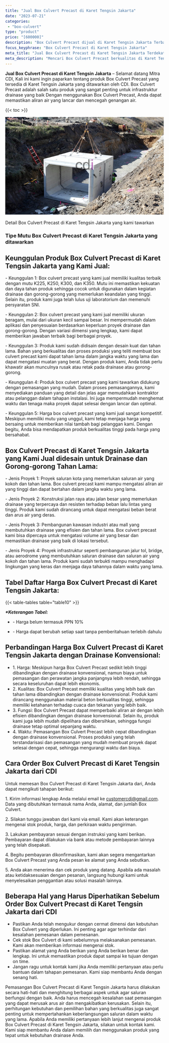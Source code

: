 ```yaml
---
title: "Jual Box Culvert Precast di Karet Tengsin Jakarta"
date: "2023-07-21"
categories:
 - "box-culvert"
type: "product"
price: "[600000]"
description: "Box Culvert Precast dijual di Karet Tengsin Jakarta Terbaik. Box Culvert Precast profesional untuk kebutuhan konstruksi dengan performa optimal. Segera dapatkan informasi detail."
focus_keyphrase: "Box Culvert Precast di Karet Tengsin Jakarta"
meta_title: "Jual Box Culvert Precast di Karet Tengsin Jakarta Terdekat - CDI"
meta_description: "Mencari Box Culvert Precast berkualitas di Karet Tengsin Jakarta? Kami adalah solusi tepat dengan kualitas premium. Segera hubungi kami."
---
```


**Jual Box Culvert Precast di Karet Tengsin Jakarta** – Selamat datang Mitra CDI, Kali ini kami ingin paparkan tentang produk Box Culvert Precast yang tersedia di Karet Tengsin Jakarta yang ditawarkan oleh CDI. Box Culvert Precast adalah salah satu produk yang sangat penting untuk infrastruktur drainase yang baik Dengan menggunakan Box Culvert Precast, Anda dapat memastikan aliran air yang lancar dan mencegah genangan air.

{{< toc >}}

![Jual Box Culvert Precast di Karet Tengsin Jakarta](/images/box-culvert/box-culvert-19.jpg)

Detail Box Culvert Precast di Karet Tengsin Jakarta yang kami tawarkan

### Tipe Mutu Box Culvert Precast di Karet Tengsin Jakarta yang ditawarkan 

## Keunggulan Produk Box Culvert Precast di Karet Tengsin Jakarta yang Kami Jual:

\- Keunggulan 1: Box culvert precast yang kami jual memiliki kualitas terbaik dengan mutu K225, K250, K300, dan K350. Mutu ini memastikan kekuatan dan daya tahan produk sehingga cocok untuk digunakan dalam kegiatan drainase dan gorong-gorong yang memerlukan keandalan yang tinggi. Selain itu, produk kami juga telah lulus uji laboratorium dan memenuhi persyaratan SNI.

\- Keunggulan 2: Box culvert precast yang kami jual memiliki ukuran beragam, mulai dari ukuran kecil sampai besar. Ini mempermudah dalam aplikasi dan penyesuaian berdasarkan keperluan proyek drainase dan gorong-gorong. Dengan variasi dimensi yang lengkap, kami dapat memberikan jawaban terbaik bagi berbagai proyek.

\- Keunggulan 3: Produk kami sudah didisain dengan desain kuat dan tahan lama. Bahan yang berkualitas dan proses produksi yang teliti membuat box culvert precast kami dapat tahan lama dalam jangka waktu yang lama dan dapat mengatasi muatan yang berat. Dengan produk kami, Anda tidak perlu khawatir akan munculnya rusak atau retak pada drainase atau gorong-gorong.

\- Keunggulan 4: Produk box culvert precast yang kami tawarkan didukung dengan pemasangan yang mudah. Dalam proses pemasangannya, kami menyediakan panduan yang detail dan jelas agar memudahkan kontraktor atau pelanggan dalam tahapan instalasi. Ini juga mempermudah menghemat waktu dan tenaga maka proyek dapat selesai dengan lancar dan optimal.

\- Keunggulan 5: Harga box culvert precast yang kami jual sangat kompetitif. Meskipun memiliki mutu yang unggul, kami tetap menjaga harga yang bersaing untuk memberikan nilai tambah bagi pelanggan kami. Dengan begitu, Anda bisa mendapatkan produk berkualitas tinggi pada harga yang bersahabat.

## Box Culvert Precast di Karet Tengsin Jakarta yang Kami Jual didesain untuk Drainase dan Gorong-gorong Tahan Lama:

\- Jenis Proyek 1: Proyek saluran kota yang memerlukan saluran air yang kokoh dan tahan lama. Box culvert precast kami mampu mengatasi aliran air yang tinggi dan dapat bertahan dalam jangka waktu yang lama.

\- Jenis Proyek 2: Konstruksi jalan raya atau jalan besar yang memerlukan drainase yang terpercaya dan resisten terhadap beban lalu lintas yang tinggi. Produk kami sudah dirancang untuk dapat mengatasi beban berat dan arus air yang deras.

\- Jenis Proyek 3: Pembangunan kawasan industri atau mall yang membutuhkan drainase yang efisien dan tahan lama. Box culvert precast kami bisa dipercaya untuk mengatasi volume air yang besar dan memastikan drainase yang baik di lokasi tersebut.

\- Jenis Proyek 4: Proyek infrastruktur seperti pembangunan jalur tol, bridge, atau aerodrome yang membutuhkan saluran drainase dan saluran air yang kokoh dan tahan lama. Produk kami sudah terbukti mampu menghadapi lingkungan yang keras dan menjaga daya tahannya dalam waktu yang lama.

## Tabel Daftar Harga Box Culvert Precast di Karet Tengsin Jakarta:

{{< table-tables table="table10" >}}

**_\*Keterangan Tabel:_**

*   \- Harga belum termasuk PPN 10%

*   \- Harga dapat berubah setiap saat tanpa pemberitahuan terlebih dahulu

## Perbandingan Harga Box Culvert Precast di Karet Tengsin Jakarta dengan Drainase Konvensional:

*   1\. Harga: Meskipun harga Box Culvert Precast sedikit lebih tinggi dibandingkan dengan drainase konvensional, namun biaya untuk pemasangan dan perawatan jangka panjangnya lebih rendah, sehingga secara keseluruhan dapat lebih ekonomis.
*   2\. Kualitas: Box Culvert Precast memiliki kualitas yang lebih baik dan tahan lama dibandingkan dengan drainase konvensional. Produk kami dirancang menggunakan material beton berkualitas tinggi, sehingga memiliki ketahanan terhadap cuaca dan tekanan yang lebih baik.
*   3\. Fungsi: Box Culvert Precast dapat memperbaiki aliran air dengan lebih efisien dibandingkan dengan drainase konvensional. Selain itu, produk kami juga lebih mudah dipelihara dan dibersihkan, sehingga fungsi drainase tetap optimal sepanjang waktu.
*   4\. Waktu: Pemasangan Box Culvert Precast lebih cepat dibandingkan dengan drainase konvensional. Proses produksi yang telah terstandarisasi dan pemasangan yang mudah membuat proyek dapat selesai dengan cepat, sehingga mengurangi waktu dan biaya.

## Cara Order Box Culvert Precast di Karet Tengsin Jakarta dari CDI

Untuk memesan Box Culvert Precast di Karet Tengsin Jakarta dari, Anda dapat mengikuti tahapan berikut:

1\.  Kirim informasi lengkap Anda melalui email ke customercdi@gmail.com. Data yang dibutuhkan termasuk nama Anda, alamat, dan jumlah Box Culvert.

2\.  Silakan tunggu jawaban dari kami via email. Kami akan keterangan mengenai stok produk, harga, dan perkiraan waktu pengiriman.

3\.  Lakukan pembayaran sesuai dengan instruksi yang kami berikan. Pembayaran dapat dilakukan via bank atau metode pembayaran lainnya yang telah disepakati.

4\.  Begitu pembayaran dikonfirmasikan, kami akan segera mengantarkan Box Culvert Precast yang Anda pesan ke alamat yang Anda sebutkan.

5\.  Anda akan menerima dan cek produk yang datang. Apabila ada masalah atau ketidaksesuaian dengan pesanan, langsung hubungi kami untuk menyelesaikan penggantian atau solusi masalah lainnya.

## Beberapa Hal yang Harus Diperhatikan Sebelum Order Box Culvert Precast di Karet Tengsin Jakarta dari CDI

*   Pastikan Anda telah mengukur dengan cermat dimensi dan kebutuhan Box Culvert yang diperlukan. Ini penting agar agar terhindar dari kesalahan pemesanan dalam pemesanan.
*   Cek stok Box Culvert di kami sebelumnya melaksanakan pemesanan. Kami akan memberikan informasi mengenai stok.
*   Pastikan alamat yang Anda berikan yang Anda berikan benar dan lengkap. Ini untuk memastikan produk dapat sampai ke tujuan dengan on time.
*   Jangan ragu untuk kontak kami jika Anda memiliki pertanyaan atau perlu bantuan dalam tahapan pemesanan. Kami siap membantu Anda dengan senang hati.

Pemasangan Box Culvert Precast di Karet Tengsin Jakarta harus dilakukan secara hati-hati dan menghitung berbagai aspek untuk agar saluran berfungsi dengan baik. Anda harus mencegah kesalahan saat pemasangan yang dapat merusak arus air dan mengakibatkan kerusakan. Selain itu, perhitungan kebutuhan dan pemilihan bahan yang berkualitas juga sangat penting untuk mempertahankan keberlangsungan saluran dalam waktu yang lama. Apabila Anda memiliki pertanyaan lebih lanjut mengenai produk Box Culvert Precast di Karet Tengsin Jakarta, silakan untuk kontak kami. Kami siap membantu Anda dalam memilih dan menggunakan produk yang tepat untuk kebutuhan drainase Anda.